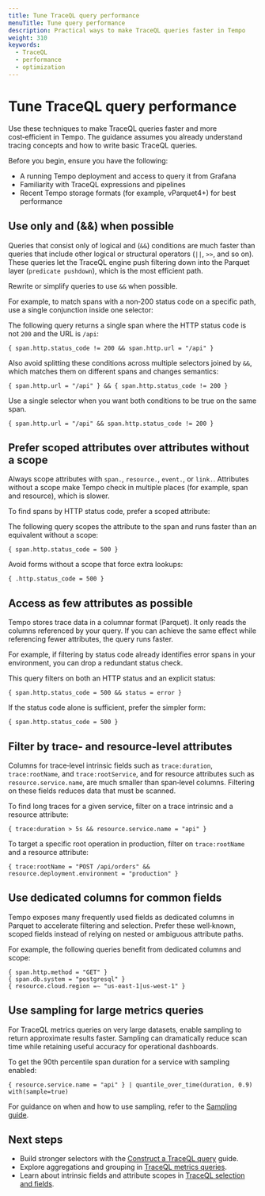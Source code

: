 ```yaml
---
title: Tune TraceQL query performance
menuTitle: Tune query performance
description: Practical ways to make TraceQL queries faster in Tempo
weight: 310
keywords:
  - TraceQL
  - performance
  - optimization
---
```


# Tune TraceQL query performance

Use these techniques to make TraceQL queries faster and more cost‑efficient in Tempo. The guidance assumes you already understand tracing concepts and how to write basic TraceQL queries.

Before you begin, ensure you have the following:

- A running Tempo deployment and access to query it from Grafana
- Familiarity with TraceQL expressions and pipelines
- Recent Tempo storage formats (for example, vParquet4+) for best performance

## Use only and (&&) when possible

Queries that consist only of logical and (`&&`) conditions are much faster than queries that include other logical or structural operators (`||`, `>>`, and so on). These queries let the TraceQL engine push filtering down into the Parquet layer (`predicate pushdown`), which is the most efficient path.

Rewrite or simplify queries to use `&&` when possible.

For example, to match spans with a non‑200 status code on a specific path, use a single conjunction inside one selector:

The following query returns a single span where the HTTP status code is not `200` and the URL is `/api`:

```traceql
{ span.http.status_code != 200 && span.http.url = "/api" }
```

Also avoid splitting these conditions across multiple selectors joined by `&&`, which matches them on different spans and changes semantics:

```traceql
{ span.http.url = "/api" } && { span.http.status_code != 200 }
```

Use a single selector when you want both conditions to be true on the same span.

```traceql
{ span.http.url = "/api" && span.http.status_code != 200 }
```

## Prefer scoped attributes over attributes without a scope

Always scope attributes with `span.`, `resource.`, `event.`, or `link.`. Attributes without a scope make Tempo check in multiple places (for example, span and resource), which is slower.

To find spans by HTTP status code, prefer a scoped attribute:

The following query scopes the attribute to the span and runs faster than an equivalent without a scope:

```traceql
{ span.http.status_code = 500 }
```

Avoid forms without a scope that force extra lookups:

```traceql
{ .http.status_code = 500 }
```

## Access as few attributes as possible

Tempo stores trace data in a columnar format (Parquet). It only reads the columns referenced by your query. If you can achieve the same effect while referencing fewer attributes, the query runs faster.

For example, if filtering by status code already identifies error spans in your environment, you can drop a redundant status check.

This query filters on both an HTTP status and an explicit status:

```traceql
{ span.http.status_code = 500 && status = error }
```

If the status code alone is sufficient, prefer the simpler form:

```traceql
{ span.http.status_code = 500 }
```

## Filter by trace‑ and resource‑level attributes

Columns for trace‑level intrinsic fields such as `trace:duration`, `trace:rootName`, and `trace:rootService`, and for resource attributes such as `resource.service.name`, are much smaller than span‑level columns. Filtering on these fields reduces data that must be scanned.

To find long traces for a given service, filter on a trace intrinsic and a resource attribute:

```traceql
{ trace:duration > 5s && resource.service.name = "api" }
```

To target a specific root operation in production, filter on `trace:rootName` and a resource attribute:

```traceql
{ trace:rootName = "POST /api/orders" && resource.deployment.environment = "production" }
```

## Use dedicated columns for common fields

Tempo exposes many frequently used fields as dedicated columns in Parquet to accelerate filtering and selection. Prefer these well‑known, scoped fields instead of relying on nested or ambiguous attribute paths.

For example, the following queries benefit from dedicated columns and scope:

```traceql
{ span.http.method = "GET" }
{ span.db.system = "postgresql" }
{ resource.cloud.region =~ "us-east-1|us-west-1" }
```

## Use sampling for large metrics queries

For TraceQL metrics queries on very large datasets, enable sampling to return approximate results faster. Sampling can dramatically reduce scan time while retaining useful accuracy for operational dashboards.

To get the 90th percentile span duration for a service with sampling enabled:

```traceql
{ resource.service.name = "api" } | quantile_over_time(duration, 0.9) with(sample=true)
```

For guidance on when and how to use sampling, refer to the [Sampling guide](https://grafana.com/docs/tempo/<TEMPO_VERSION>/set-up-for-tracing/instrument-send/set-up-collector/tail-sampling/).

## Next steps

- Build stronger selectors with the [Construct a TraceQL query](https://grafana.com/docs/tempo/<TEMPO_VERSION>/traceql/construct-traceql-queries/) guide.
- Explore aggregations and grouping in [TraceQL metrics queries](https://grafana.com/docs/tempo/<TEMPO_VERSION>/traceql/metrics-queries/).
- Learn about intrinsic fields and attribute scopes in [TraceQL selection and fields](https://grafana.com/docs/tempo/<TEMPO_VERSION>/traceql/construct-traceql-queries/#select-spans).
